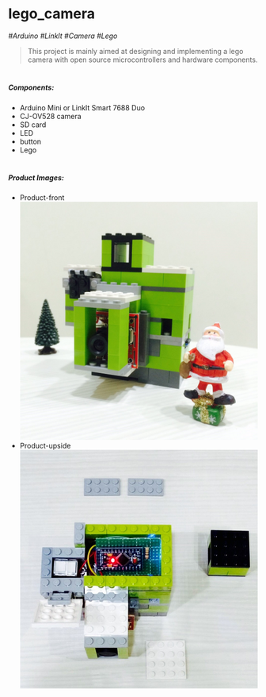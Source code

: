 # lego_camera
*#Arduino* *#LinkIt* *#Camera* *#Lego*
> This project is mainly aimed at designing and implementing a lego camera 
> with open source microcontrollers and hardware components.
# 
##### Components:
* Arduino Mini or LinkIt Smart 7688 Duo
* CJ-OV528 camera
* SD card
* LED
* button
* Lego
# 
##### Product Images:
* Product-front
![Product-front_camera](https://github.com/softicmaker0116/multimedia/blob/master/logo_camera-1-Product-front.jpg "Product-front")
* Product-upside
![Product-upside](https://github.com/softicmaker0116/multimedia/blob/master/logo_camera-11-Product-upside.jpg "Product-upside")
